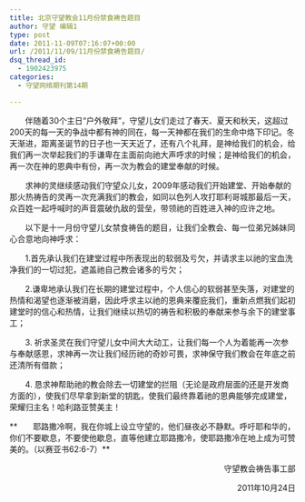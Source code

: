 ```yaml
---
title: 北京守望教会11月份禁食祷告题目
author: 守望 编辑1
type: post
date: 2011-11-09T07:16:07+00:00
url: /2011/11/09/11月份禁食祷告题目/
dsq_thread_id:
  - 1902423975
categories:
  - 守望网络期刊第14期

---
```

<div>
         伴随着30个主日“户外敬拜”，守望儿女们走过了春天、夏天和秋天，这超过200天的每一天的争战中都有神的同在，每一天神都在我们的生命中烙下印记。冬天渐进，距离圣诞节的日子也一天天近了，还有八个礼拜，是神给我们的机会，给我们再一次举起我们的手谦卑在主面前向祂大声呼求的时候；是神给我们的机会，再一次在神的恩典中有份，再一次为教会的建堂奉献的时候。<!--more-->
</div>

       求神的灵继续感动我们守望众儿女，2009年感动我们开始建堂、开始奉献的那火热祷告的灵再一次充满我们的教会，如同以色列人攻打耶利哥城那最后一天，众百姓一起呼喊时的声音震破仇敌的营垒，带领祂的百姓进入神的应许之地。

       以下是十一月份守望儿女禁食祷告的题目，让我们全教会、每一位弟兄姊妹同心合意地向神呼求：

<p align="left">
         1.首先承认我们在建堂过程中所表现出的软弱及亏欠，并请求主以祂的宝血洗净我们的一切过犯，遮盖祂自己教会诸多的亏欠；
</p>

<p align="left">
         2.谦卑地承认我们在长期的建堂过程中，个人信心的软弱甚至失落，对建堂的热情和渴望也逐渐被消磨，因此呼求主以祂的恩典来覆庇我们，重新点燃我们起初建堂时的信心和热情，让我们继续以热切的祷告和积极的奉献来参与余下的建堂事工；
</p>

<p align="left">
         3. 祈求圣灵在我们守望儿女中间大大动工，让我们每一个人为着能再一次参与奉献感恩，求神再一次让我们经历祂的奇妙可畏，求神保守我们教会在年底之前还清所有借款；
</p>

<p align="left">
         4. 恳求神帮助祂的教会除去一切建堂的拦阻（无论是政府层面的还是开发商方面的），使我们尽早拿到新堂的钥匙，使我们最终靠着祂的恩典能够完成建堂，荣耀归主名！哈利路亚赞美主！
</p>

**       耶路撒冷啊，我在你城上设立守望的，他们昼夜必不静默。呼吁耶和华的，你们不要歇息，不要使他歇息，直等他建立耶路撒冷，使耶路撒冷在地上成为可赞美的。（以赛亚书62:6-7）**

<p align="right">
  守望教会祷告事工部
</p>

<p align="right">
  2011年10月24日
</p>

&nbsp;
